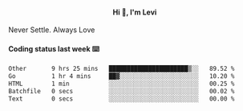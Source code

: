 <h4 style="text-align: center;">Hi 👋, I'm Levi</h4>  Never Settle. Always Love
<!---<img align="right" alt="Coding" width="300" src="https://i.pinimg.com/originals/81/17/8b/81178b47a8598f0c81c4799f2cdd4057.gif"></p> --->

#### Coding status last week ⌨️

<!--START_SECTION:waka-->

```txt
Other       9 hrs 25 mins   ██████████████████████▒░░   89.52 %
Go          1 hr 4 mins     ██▓░░░░░░░░░░░░░░░░░░░░░░   10.20 %
HTML        1 min           ░░░░░░░░░░░░░░░░░░░░░░░░░   00.25 %
Batchfile   0 secs          ░░░░░░░░░░░░░░░░░░░░░░░░░   00.02 %
Text        0 secs          ░░░░░░░░░░░░░░░░░░░░░░░░░   00.00 %
```

<!--END_SECTION:waka-->
